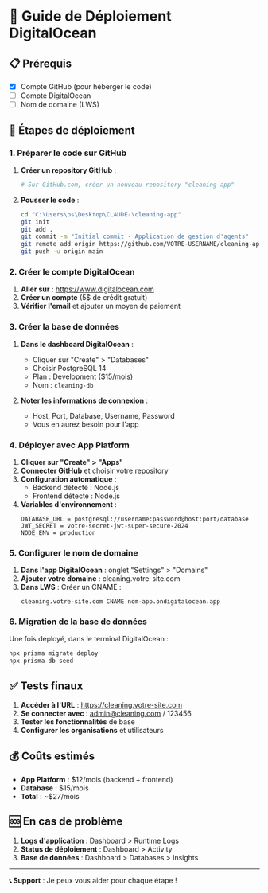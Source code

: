 # 🚀 Guide de Déploiement DigitalOcean

## 📋 Prérequis
- [x] Compte GitHub (pour héberger le code)
- [ ] Compte DigitalOcean 
- [ ] Nom de domaine (LWS)

## 🔧 Étapes de déploiement

### 1. Préparer le code sur GitHub

1. **Créer un repository GitHub** :
   ```bash
   # Sur GitHub.com, créer un nouveau repository "cleaning-app"
   ```

2. **Pousser le code** :
   ```bash
   cd "C:\Users\os\Desktop\CLAUDE-\cleaning-app"
   git init
   git add .
   git commit -m "Initial commit - Application de gestion d'agents"
   git remote add origin https://github.com/VOTRE-USERNAME/cleaning-app.git
   git push -u origin main
   ```

### 2. Créer le compte DigitalOcean

1. **Aller sur** : https://www.digitalocean.com
2. **Créer un compte** (5$ de crédit gratuit)
3. **Vérifier l'email** et ajouter un moyen de paiement

### 3. Créer la base de données

1. **Dans le dashboard DigitalOcean** :
   - Cliquer sur "Create" > "Databases"
   - Choisir PostgreSQL 14
   - Plan : Development ($15/mois)
   - Nom : `cleaning-db`

2. **Noter les informations de connexion** :
   - Host, Port, Database, Username, Password
   - Vous en aurez besoin pour l'app

### 4. Déployer avec App Platform

1. **Cliquer sur "Create" > "Apps"**
2. **Connecter GitHub** et choisir votre repository
3. **Configuration automatique** :
   - Backend détecté : Node.js
   - Frontend détecté : Node.js
4. **Variables d'environnement** :
   ```
   DATABASE_URL = postgresql://username:password@host:port/database
   JWT_SECRET = votre-secret-jwt-super-secure-2024
   NODE_ENV = production
   ```

### 5. Configurer le nom de domaine

1. **Dans l'app DigitalOcean** : onglet "Settings" > "Domains"
2. **Ajouter votre domaine** : cleaning.votre-site.com
3. **Dans LWS** : Créer un CNAME :
   ```
   cleaning.votre-site.com CNAME nom-app.ondigitalocean.app
   ```

### 6. Migration de la base de données

Une fois déployé, dans le terminal DigitalOcean :
```bash
npx prisma migrate deploy
npx prisma db seed
```

## ✅ Tests finaux

1. **Accéder à l'URL** : https://cleaning.votre-site.com
2. **Se connecter avec** : admin@cleaning.com / 123456
3. **Tester les fonctionnalités** de base
4. **Configurer les organisations** et utilisateurs

## 💰 Coûts estimés

- **App Platform** : $12/mois (backend + frontend)
- **Database** : $15/mois
- **Total** : ~$27/mois

## 🆘 En cas de problème

1. **Logs d'application** : Dashboard > Runtime Logs
2. **Status de déploiement** : Dashboard > Activity
3. **Base de données** : Dashboard > Databases > Insights

---

**📞 Support** : Je peux vous aider pour chaque étape !